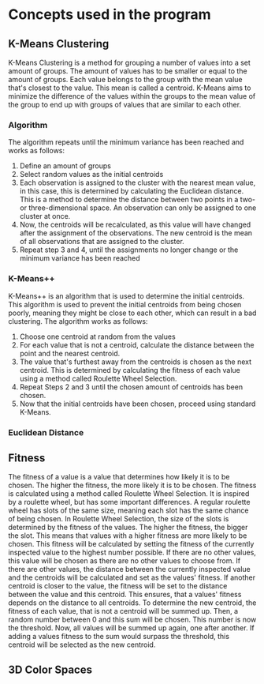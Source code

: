 # Concepts used in the program

## K-Means Clustering
K-Means Clustering is a method for grouping a number of values into a set amount of groups. 
The amount of values has to be smaller or equal to the amount of groups. 
Each value belongs to the group with the mean value that's closest to the value. This mean is called a centroid.
K-Means aims to minimize the difference of the values within the groups to the mean value of the group to end up with groups of values that are similar to each other.
### Algorithm
The algorithm repeats until the minimum variance has been reached and works as follows:
1. Define an amount of groups
2. Select random values as the initial centroids
3. Each observation is assigned to the cluster with the nearest mean value, in this case, this is determined by calculating the Euclidean distance. This is a method to determine the distance between two points in a two- or three-dimensional space. An observation can only be assigned to one cluster at once.
4. Now, the centroids will be recalculated, as this value will have changed after the assignment of the observations. The new centroid is the mean of all observations that are assigned to the cluster.
5. Repeat step 3 and 4, until the assignments no longer change or the minimum variance has been reached

### K-Means++
K-Means++ is an algorithm that is used to determine the initial centroids. This algorithm is used to prevent the initial centroids from being chosen poorly, meaning they might be close to each other, which can result in a bad clustering. The algorithm works as follows:
1. Choose one centroid at random from the values
2. For each value that is not a centroid, calculate the distance between the point and the nearest centroid.
3. The value that's furthest away from the centroids is chosen as the next centroid. This is determined by calculating the fitness of each value using a method called Roulette Wheel Selection.
4. Repeat Steps 2 and 3 until the chosen amount of centroids has been chosen.
5. Now that the initial centroids have been chosen, proceed using standard K-Means.

### Euclidean Distance

## Fitness
The fitness of a value is a value that determines how likely it is to be chosen. The higher the fitness, the more likely it is to be chosen. The fitness is calculated using a method called Roulette Wheel Selection. It is inspired by a roulette wheel, but has some important differences. 
A regular roulette wheel has slots of the same size, meaning each slot has the same chance of being chosen. 
In Roulette Wheel Selection, the size of the slots is determined by the fitness of the values. The higher the fitness, the bigger the slot. This means that values with a higher fitness are more likely to be chosen.
This fitness will be calculated by setting the fitness of the currently inspected value to the highest number possible. If there are no other values, this value will be chosen as there are no other values to choose from. 
If there are other values, the distance between the currently inspected value and the centroids will be calculated and set as the values' fitness. If another centroid is closer to the value, the fitness will be set to the distance between the value and this centroid. This ensures, that a values' fitness depends on the distance to all centroids.
To determine the new centroid, the fitness of each value, that is not a centroid will be summed up. Then, a random number between 0 and this sum will be chosen. This number is now the threshold. Now, all values will be summed up again, one after another. If adding a values fitness to the sum would surpass the threshold, this centroid will be selected as the new centroid.

## 3D Color Spaces